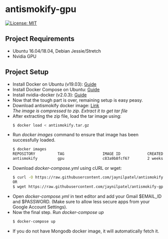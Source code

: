 # antismokify-gpu

[![License: MIT](https://img.shields.io/badge/License-MIT-yellow.svg)](https://opensource.org/licenses/MIT)

## Project Requirements
* Ubuntu 16.04/18.04, Debian Jessie/Stretch
* Nvidia GPU

## Project Setup
* Install Docker on Ubuntu (v19.03): [Guide](https://www.digitalocean.com/community/tutorials/how-to-install-and-use-docker-on-ubuntu-18-04)
* Install Docker Compose on Ubuntu: [Guide](https://www.digitalocean.com/community/tutorials/how-to-install-docker-compose-on-ubuntu-18-04)
* Install nvidia-docker (v2.0.3): [Guide](https://github.com/NVIDIA/nvidia-docker/blob/master/README.md)
* Now that the tough part is over, remaining setup is easy peasy.
* Download antismokify docker image: [Link](http://www.mediafire.com/file/dgzcjcmns3xshb4/antismokify.zip/file) <br>
_The image is compressed to zip. Extract it to get tar file_
* After extracting the zip file, load the tar image using:
  ```bash
  $ docker load < antismokify.tar.gz
  ```
* Run _docker images_ command to ensure that image has been successfully loaded.
  ```bash
  $ docker images
  REPOSITORY          TAG                 IMAGE ID            CREATED             SIZE
  antismokify         gpu                 c83a9b8fcf67        2 weeks ago         5.74GB
  ```
* Download _docker-compose.yml_ using cURL or wget:
  ```bash
  $ curl -O https://raw.githubusercontent.com/jaynilpatel/antismokify-gpu/master/docker-compose.yml
  OR
  $ wget https://raw.githubusercontent.com/jaynilpatel/antismokify-gpu/master/docker-compose.yml
  ```
* Open _docker-compose.yml_ in text editor and add your Gmail $EMAIL_ID and $PASSWORD. (Make sure to allow less secure apps from your Google Account Settings).
* Now the final step. Run _docker-compose up_
  ```bash
  $ docker-compose up
  ```
* If you do not have Mongodb docker image, it will automatically fetch it. 

 
 
